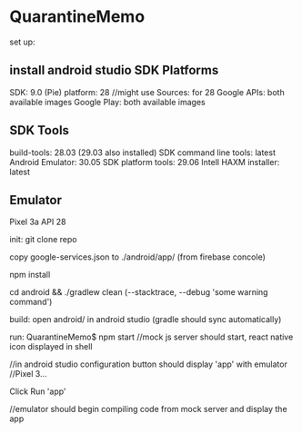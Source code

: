 # QuarantineMemo

set up: 

install android studio
  SDK Platforms
  --------------
  SDK: 9.0 (Pie)
  platform: 28
  //might use
  Sources: for 28
  Google APIs: both available images
  Google Play: both available images

  SDK Tools
  --------------
  build-tools: 28.03 (29.03 also installed)
  SDK command line tools: latest
  Android Emulator: 30.05
  SDK platform tools: 29.06
  Intell HAXM installer: latest

  Emulator
  --------------
  Pixel 3a API 28

init:
  git clone repo

  copy google-services.json to ./android/app/ (from firebase concole)

  npm install

  cd android && ./gradlew clean (--stacktrace, --debug 'some warning command')

build:
  open android/ in android studio (gradle should sync automatically)

run:
QuarantineMemo$ npm start 
//mock js server should start, react native icon displayed in shell

//in android studio configuration button should display 'app' with emulator //Pixel 3...

Click Run 'app'

//emulator should begin compiling code from mock server and display the app
